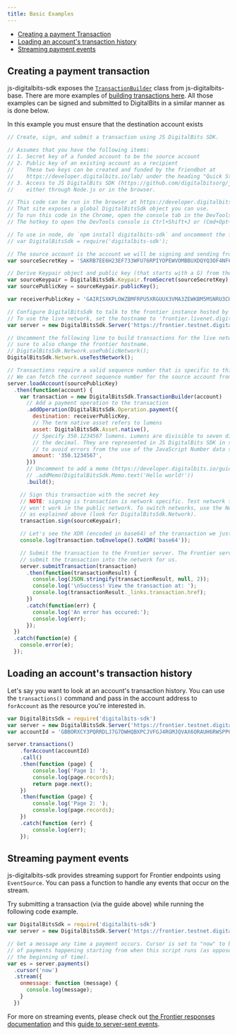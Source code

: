 ```yaml
---
title: Basic Examples
---
```


- [Creating a payment Transaction](#creating-a-payment-transaction)
- [Loading an account's transaction history](#loading-an-accounts-transaction-history)
- [Streaming payment events](#streaming-payment-events)

## Creating a payment transaction

js-digitalbits-sdk exposes the [`TransactionBuilder`](https://github.com/digitalbitsorg/js-digitalbits-base/blob/master/src/transaction_builder.js) class from js-digitalbits-base.  There are more examples of [building transactions here](https://developer.digitalbits.io/js-digitalbits-base/reference/base-examples.html). All those examples can be signed and submitted to DigitalBits in a similar manner as is done below.

In this example you must ensure that the destination account exists

```javascript
// Create, sign, and submit a transaction using JS DigitalBits SDK.

// Assumes that you have the following items:
// 1. Secret key of a funded account to be the source account
// 2. Public key of an existing account as a recipient
//    These two keys can be created and funded by the friendbot at
//    https://developer.digitalbits.io/lab/ under the heading "Quick Start: Test Account"
// 3. Access to JS DigitalBits SDK (https://github.com/digitalbitsorg/js-digitalbits-sdk)
//    either through Node.js or in the browser.

// This code can be run in the browser at https://developer.digitalbits.io/lab/
// That site exposes a global DigitalBitsSdk object you can use.
// To run this code in the Chrome, open the console tab in the DevTools.
// The hotkey to open the DevTools console is Ctrl+Shift+J or (Cmd+Opt+J on Mac).

// To use in node, do `npm install digitalbits-sdk` and uncomment the following line.
// var DigitalBitsSdk = require('digitalbits-sdk');

// The source account is the account we will be signing and sending from.
var sourceSecretKey = 'SAKRB7EE6H23EF733WFU76RPIYOPEWVOMBBUXDQYQ3OF4NF6ZY6B6VLW';

// Derive Keypair object and public key (that starts with a G) from the secret
var sourceKeypair = DigitalBitsSdk.Keypair.fromSecret(sourceSecretKey);
var sourcePublicKey = sourceKeypair.publicKey();

var receiverPublicKey = 'GAIRISXKPLOWZBMFRPU5XRGUUX3VMA3ZEWKBM5MSNRU3CHV6P4PYZ74D';

// Configure DigitalBitsSdk to talk to the frontier instance hosted by Digitalbits.io
// To use the live network, set the hostname to 'frontier.livenet.digitalbits.io'
var server = new DigitalBitsSdk.Server('https://frontier.testnet.digitalbits.io');

// Uncomment the following line to build transactions for the live network. Be
// sure to also change the frontier hostname.
// DigitalBitsSdk.Network.usePublicNetwork();
DigitalBitsSdk.Network.useTestNetwork();

// Transactions require a valid sequence number that is specific to this account.
// We can fetch the current sequence number for the source account from Frontier.
server.loadAccount(sourcePublicKey)
  .then(function(account) {
    var transaction = new DigitalBitsSdk.TransactionBuilder(account)
      // Add a payment operation to the transaction
      .addOperation(DigitalBitsSdk.Operation.payment({
        destination: receiverPublicKey,
        // The term native asset refers to lumens
        asset: DigitalBitsSdk.Asset.native(),
        // Specify 350.1234567 lumens. Lumens are divisible to seven digits past
        // the decimal. They are represented in JS DigitalBits SDK in string format
        // to avoid errors from the use of the JavaScript Number data structure.
        amount: '350.1234567',
      }))
      // Uncomment to add a memo (https://developer.digitalbits.io/guide/concepts/transactions.html)
      // .addMemo(DigitalBitsSdk.Memo.text('Hello world!'))
      .build();

    // Sign this transaction with the secret key
    // NOTE: signing is transaction is network specific. Test network transactions
    // won't work in the public network. To switch networks, use the Network object
    // as explained above (look for DigitalBitsSdk.Network).
    transaction.sign(sourceKeypair);

    // Let's see the XDR (encoded in base64) of the transaction we just built
    console.log(transaction.toEnvelope().toXDR('base64'));

    // Submit the transaction to the Frontier server. The Frontier server will then
    // submit the transaction into the network for us.
    server.submitTransaction(transaction)
      .then(function(transactionResult) {
        console.log(JSON.stringify(transactionResult, null, 2));
        console.log('\nSuccess! View the transaction at: ');
        console.log(transactionResult._links.transaction.href);
      })
      .catch(function(err) {
        console.log('An error has occured:');
        console.log(err);
      });
  })
  .catch(function(e) {
    console.error(e);
  });
```

## Loading an account's transaction history

Let's say you want to look at an account's transaction history.  You can use the `transactions()` command and pass in the account address to `forAccount` as the resource you're interested in.

```javascript
var DigitalBitsSdk = require('digitalbits-sdk')
var server = new DigitalBitsSdk.Server('https://frontier.testnet.digitalbits.io');
var accountId = 'GBBORXCY3PQRRDLJ7G7DWHQBXPCJVFGJ4RGMJQVAX6ORAUH6RWSPP6FM';

server.transactions()
    .forAccount(accountId)
    .call()
    .then(function (page) {
        console.log('Page 1: ');
        console.log(page.records);
        return page.next();
    })
    .then(function (page) {
        console.log('Page 2: ');
        console.log(page.records);
    })
    .catch(function (err) {
        console.log(err);
    });
```

## Streaming payment events

js-digitalbits-sdk provides streaming support for Frontier endpoints using `EventSource`.  You can pass a function to handle any events that occur on the stream.

Try submitting a transaction (via the guide above) while running the following code example.
```javascript
var DigitalBitsSdk = require('digitalbits-sdk')
var server = new DigitalBitsSdk.Server('https://frontier.testnet.digitalbits.io');

// Get a message any time a payment occurs. Cursor is set to "now" to be notified
// of payments happening starting from when this script runs (as opposed to from
// the beginning of time).
var es = server.payments()
  .cursor('now')
  .stream({
    onmessage: function (message) {
      console.log(message);
    }
  })
```

For more on streaming events, please check out [the Frontier responses documentation](https://developer.digitalbits.io/frontier/reference/responses.html#streaming) and this [guide to server-sent events](https://developer.mozilla.org/en-US/docs/Web/API/Server-sent_events/Using_server-sent_events).
